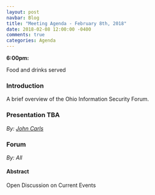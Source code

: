 ```yaml
---
layout: post
navbar: Blog
title: "Meeting Agenda - February 8th, 2018"
date: 2018-02-08 12:00:00 -0400
comments: true
categories: Agenda
---
```


**6:00pm:**

Food and drinks served

### Introduction

A brief overview of the Ohio Information Security Forum.

### **Presentation TBA**
_By: [John Carls](https://www.ohioinfosec.org)_

### **Forum**
_By: *All*_

#### Abstract

Open Discussion on Current Events

